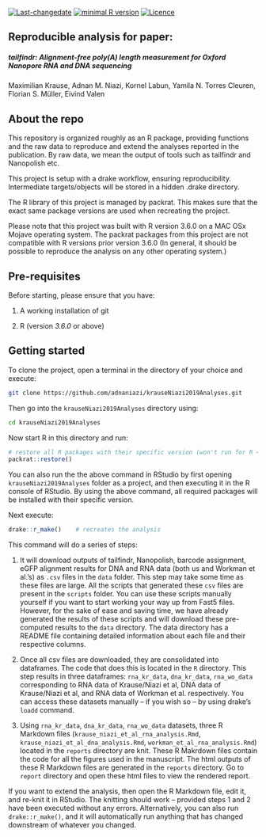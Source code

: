 
[![Last-changedate](https://img.shields.io/badge/last%20change-2019--06--02-brightgreen.svg)](https://github.com/pat-s/pathogen-modeling/commits/master)
[![minimal R
version](https://img.shields.io/badge/R%3E%3D-3.5.0-brightgreen.svg)](https://cran.r-project.org/)
[![Licence](https://img.shields.io/github/license/mashape/apistatus.svg)](http://choosealicense.com/licenses/mit/)

## Reproducible analysis for paper:

##### tailfindr: Alignment-free poly(A) length measurement for Oxford Nanopore RNA and DNA sequencing

Maximilian Krause, Adnan M. Niazi, Kornel Labun, Yamila N. Torres
Cleuren, Florian S. Müller, Eivind Valen

## About the repo

This repository is organized roughly as an R package, providing
functions and the raw data to reproduce and extend the analyses reported
in the publication. By raw data, we mean the output of tools such as
tailfindr and Nanopolish etc.

This project is setup with a drake workflow, ensuring reproducibility.
Intermediate targets/objects will be stored in a hidden .drake
directory.

The R library of this project is managed by packrat. This makes sure
that the exact same package versions are used when recreating the
project.

Please note that this project was built with R version 3.6.0 on a MAC
OSx Mojave operating system. The packrat packages from this project are
not compatible with R versions prior version 3.6.0 (In general, it
should be possible to reproduce the analysis on any other operating
system.)

## Pre-requisites

Before starting, please ensure that you have:

1.  A working installation of git

2.  R (version *3.6.0* or above)

## Getting started

To clone the project, open a terminal in the directory of your choice
and execute:

``` sh
git clone https://github.com/adnaniazi/krauseNiazi2019Analyses.git
```

Then go into the `krauseNiazi2019Analyses` directory using:

``` sh
cd krauseNiazi2019Analyses
```

Now start R in this directory and
run:

``` r
# restore all R packages with their specific version (won't run for R < 3.6.0)
packrat::restore() 
```

You can also run the the above command in RStudio by first opening
`krauseNiazi2019Analyses` folder as a project, and then executing it in
the R console of RStudio. By using the above command, all required
packages will be installed with their specific version.

Next execute:

``` r
drake::r_make()    # recreates the analysis
```

This command will do a series of steps:

1.  It will download outputs of tailfindr, Nanopolish, barcode
    assignment, eGFP alignment results for DNA and RNA data (both us and
    Workman et al.’s) as `.csv` files in the `data` folder. This step
    may take some time as these files are large. All the scripts that
    generated these `csv` files are present in the `scripts` folder. You
    can use these scripts manually yourself if you want to start working
    your way up from Fast5 files. However, for the sake of ease and
    saving time, we have already generated the results of these scripts
    and will download these pre-computed results to the `data`
    directory. The data directory has a README file containing detailed
    information about each file and their respective columns.

2.  Once all csv files are downloaded, they are consolidated into
    dataframes. The code that does this is located in the `R` directory.
    This step results in three dataframes: `rna_kr_data`, `dna_kr_data`,
    `rna_wo_data` corresponding to RNA data of Krause/Niazi et al, DNA
    data of Krause/Niazi et al, and RNA data of Workman et
    al. respectively. You can access these datasets manually – if you
    wish so – by using drake’s `loadd` command.

3.  Using `rna_kr_data`, `dna_kr_data`, `rna_wo_data` datasets, three R
    Markdown files (`krause_niazi_et_al_rna_analysis.Rmd`,
    `krause_niazi_et_al_dna_analysis.Rmd`,
    `workman_et_al_rna_analysis.Rmd`) located in the `reports` directory
    are knit. These R Makrdown files contain the code for all the
    figures used in the manuscript. The html outputs of these R Markdown
    files are generated in the `reports` directory. Go to `report`
    directory and open these html files to view the rendered report.

If you want to extend the analysis, then open the R Markdown file, edit
it, and re-knit it in RStudio. The knitting should work – provided steps
1 and 2 have been executed without any errors. Alternatively, you can
also run `drake::r_make()`, and it will automatically run anything that
has changed downstream of whatever you changed.
